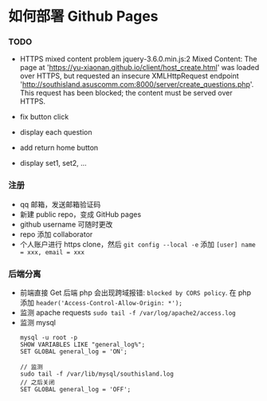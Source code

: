 # 如何部署 Github Pages

### TODO
- HTTPS mixed content problem
jquery-3.6.0.min.js:2 Mixed Content: The page at 'https://yu-xiaonan.github.io/client/host_create.html' was loaded over HTTPS, but requested an insecure XMLHttpRequest endpoint 'http://southisland.asuscomm.com:8000/server/create_questions.php'. This request has been blocked; the content must be served over HTTPS.

- fix button click
- display each question
- add return home button
- display set1, set2, ...

### 注册
- qq 邮箱，发送邮箱验证码
- 新建 public repo，变成 GitHub pages
- github username 可随时更改
- repo 添加 collaborator
- 个人账户进行 https clone，然后 `git config --local -e` 添加 `[user] name = xxx, email = xxx`

### 后端分离
- 前端直接 Get 后端 php 会出现跨域报错: `blocked by CORS policy`. 在 php 添加 `header('Access-Control-Allow-Origin: *');`
- 监测 apache requests `sudo tail -f /var/log/apache2/access.log`
- 监测 mysql
  ```
  mysql -u root -p
  SHOW VARIABLES LIKE "general_log%";
  SET GLOBAL general_log = 'ON';

  // 监测
  sudo tail -f /var/lib/mysql/southisland.log
  // 之后关闭
  SET GLOBAL general_log = 'OFF';
  
  ```

